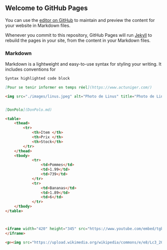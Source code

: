 <style>
table {
    width: 600px;
    height: 150px;
    border-spacing: 3px
}
th {
    color: white;
    background-color: black;
    font-size: 20px;
}
</style>

## Welcome to GitHub Pages

You can use the [editor on GitHub](https://github.com/your-username/your-repo/edit/gh-pages/index.md) to maintain and preview the content for your website in Markdown files.

Whenever you commit to this repository, GitHub Pages will run [Jekyll](https://jekyllrb.com/) to rebuild the pages in your site, from the content in your Markdown files.

### Markdown

Markdown is a lightweight and easy-to-use syntax for styling your writing. It includes conventions for

```markdown
Syntax highlighted code block

[Pour se tenir informer en temps réel](https://www.actuniger.com/)

<img src="./images/linus.jpeg" alt="Photo de Linus" title="Photo de Linus" />


[DonPolo](DonPolo.md)

<table>
    <thead>
        <tr>
            <th>Item </th>
            <th>Prix </th>      
            <th>Stock</th>
        </tr>
    </thead>
    <tbody>
            <tr>
                <td>Pommes</td>
                <td>1.99</td>
                <td>739</td>
            </tr>
            <tr>
                <td>Bananas</td>
                <td>1.89</td>
                <td>6</td>
            </tr>
    </tbody>
</table>



<iframe width="420" height="345" src="https://www.youtube.com/embed/tgbNymZ7vqY">
</iframe>

<p><img src="https://upload.wikimedia.org/wikipedia/commons/e/e8/Lc3_2018_%28263682303%29_%28cropped%29.jpeg" alt="Image Linus" title="boum j'ai réussi" /></p>
